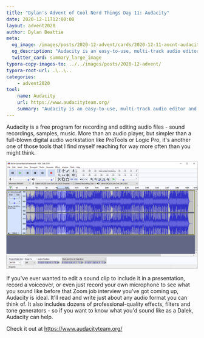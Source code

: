 ```yaml
---
title: "Dylan's Advent of Cool Nerd Things Day 11: Audacity"
date: 2020-12-11T12:00:00
layout: advent2020
author: Dylan Beattie
meta:
  og_image: /images/posts/2020-12-advent/cards/2020-12-11-aocnt-audacity.png
  og_description: "Audacity is an easy-to-use, multi-track audio editor and recorder for Windows, macOS, and Linux."
  twitter_card: summary_large_image
typora-copy-images-to: ../../images/posts/2020-12-advent/
typora-root-url: .\..\..
categories:
    - advent2020
tool:
    name: Audacity
    url: https://www.audacityteam.org/
    summary: "Audacity is an easy-to-use, multi-track audio editor and recorder for Windows, macOS, and Linux."
---
```


Audacity is a free program for recording and editing audio files - sound recordings, samples, music. More than an audio player, but simpler than a full-blown digital audio workstation like ProTools or Logic Pro, it's another one of those tools that I find myself reaching for way more often than you might think.

![image-20201206202339257](/images/posts/2020-12-advent/image-20201206202339257.png)

If you've ever wanted to edit a sound clip to include it in a presentation, record a voiceover, or even just record your own microphone to see what you sound like before that Zoom job interview you've got coming up, Audacity is ideal. It'll read and write just about any audio format you can think of. It also includes dozens of professional-quality effects, filters and tone generators - so if you want to know what you'd sound like as a Dalek, Audacity can help.

Check it out at https://www.audacityteam.org/



